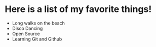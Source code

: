 # Here is a list of my favorite things!

- Long walks on the beach
- Disco Dancing
- Open Source
- Learning Git and Github
